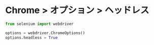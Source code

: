# Chrome > オプション > ヘッドレス
```python
from selenium import webdriver

options = webdriver.ChromeOptions()
options.headless = True
```
